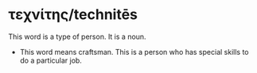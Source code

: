 # τεχνίτης/technitēs
This word is a type of person. It is a noun.
* This word means craftsman. This is a person who has special skills to do a particular job.
